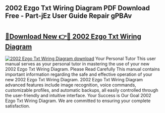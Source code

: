 ## 2002 Ezgo Txt Wiring Diagram PDF Download Free - Part-jEz User Guide Repair gPBAv

# <h2><a href="http://dfifq4.blite.top/?on=2002+Ezgo+Txt+Wiring+Diagram">🔗Download New 👉🔴 2002 Ezgo Txt Wiring Diagram</a></h2>

[![2002 Ezgo Txt Wiring Diagram download](https://i.imgur.com/lujVjoI.png)](http://dfifq4.blite.top/?on=2002+Ezgo+Txt+Wiring+Diagram)
Your Personal Tutor This user manual serves as your personal tutor in mastering the use of your new 2002 Ezgo Txt Wiring Diagram. Please Read Carefully This manual contains important information regarding the safe and effective operation of your new 2002 Ezgo Txt Wiring Diagram. 2002 Ezgo Txt Wiring Diagram advanced features include image recognition, voice commands, customizable profiles, and automatic backups, all easily controlled through the user-friendly and intuitive interface. Your Success is Our Goal 2002 Ezgo Txt Wiring Diagram. We are committed to ensuring your complete satisfaction.
